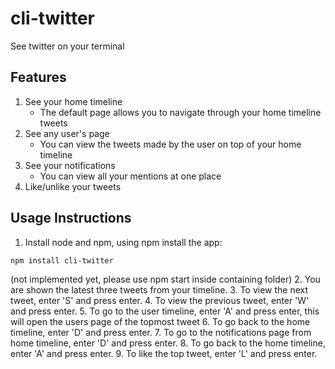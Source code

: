 # cli-twitter
See twitter on your terminal

## Features
1. See your home timeline
    - The default page allows you to navigate through your home timeline tweets
2. See any user's page
    - You can view the tweets made by the user on top of your home timeline
3. See your notifications
    - You can view all your mentions at one place
4. Like/unlike your tweets

## Usage Instructions
1. Install node and npm, using npm install the app:
```
npm install cli-twitter
```
(not implemented yet, please use npm start inside containing folder)
2. You are shown the latest three tweets from your timeline.
3. To view the next tweet, enter 'S' and press enter.
4. To view the previous tweet, enter 'W' and press enter.
5. To go to the user timeline, enter 'A' and press enter, this will open the users page of the topmost tweet
6. To go back to the home timeline, enter 'D' and press enter.
7. To go to the notifications page from home timeline, enter 'D' and press enter.
8. To go back to the home timeline, enter 'A' and press enter.
9. To like the top tweet, enter 'L' and press enter.